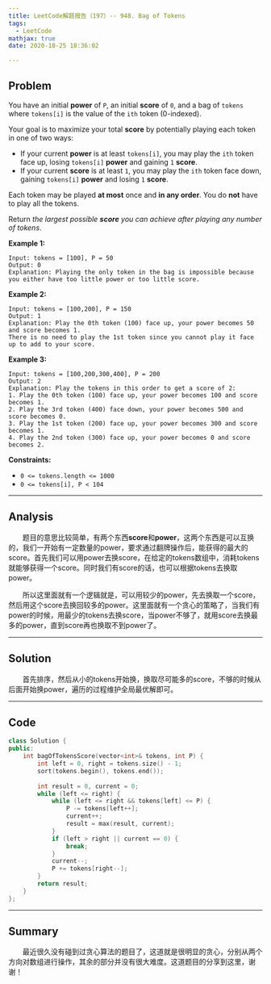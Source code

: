 ```yaml
---
title: LeetCode解题报告（197）-- 948. Bag of Tokens
tags:
  - LeetCode
mathjax: true
date: 2020-10-25 18:36:02

---
```


## Problem

You have an initial **power** of `P`, an initial **score** of `0`, and a bag of `tokens` where `tokens[i]` is the value of the `ith` token (0-indexed).

Your goal is to maximize your total **score** by potentially playing each token in one of two ways:

- If your current **power** is at least `tokens[i]`, you may play the `ith` token face up, losing `tokens[i]` **power** and gaining `1` **score**.
- If your current **score** is at least `1`, you may play the `ith` token face down, gaining `tokens[i]` **power** and losing `1` **score**.

Each token may be played **at most** once and **in any order**. You do **not** have to play all the tokens.

Return *the largest possible **score** you can achieve after playing any number of tokens*.

<!-- more -->

**Example 1:**

```
Input: tokens = [100], P = 50
Output: 0
Explanation: Playing the only token in the bag is impossible because you either have too little power or too little score.
```

**Example 2:**

```
Input: tokens = [100,200], P = 150
Output: 1
Explanation: Play the 0th token (100) face up, your power becomes 50 and score becomes 1.
There is no need to play the 1st token since you cannot play it face up to add to your score.
```

**Example 3:**

```
Input: tokens = [100,200,300,400], P = 200
Output: 2
Explanation: Play the tokens in this order to get a score of 2:
1. Play the 0th token (100) face up, your power becomes 100 and score becomes 1.
2. Play the 3rd token (400) face down, your power becomes 500 and score becomes 0.
3. Play the 1st token (200) face up, your power becomes 300 and score becomes 1.
4. Play the 2nd token (300) face up, your power becomes 0 and score becomes 2.
```

**Constraints:**

- `0 <= tokens.length <= 1000`
- `0 <= tokens[i], P < 104`

------

## Analysis

&emsp;&emsp;题目的意思比较简单，有两个东西**score**和**power**，这两个东西是可以互换的，我们一开始有一定数量的power，要求通过翻牌操作后，能获得的最大的score。首先我们可以用power去换score，在给定的tokens数组中，消耗tokens就能够获得一个score。同时我们有score的话，也可以根据tokens去换取power。

&emsp;&emsp;所以这里面就有一个逻辑就是，可以用较少的power，先去换取一个score，然后用这个score去换回较多的power。这里面就有一个贪心的策略了，当我们有power的时候，用最少的tokens去换score，当power不够了，就用score去换最多的power，直到score再也换取不到power了。

------

## Solution

&emsp;&emsp;首先排序，然后从小的tokens开始换，换取尽可能多的score，不够的时候从后面开始换power，遍历的过程维护全局最优解即可。

------

## Code

```c++
class Solution {
public:
    int bagOfTokensScore(vector<int>& tokens, int P) {
        int left = 0, right = tokens.size() - 1;
        sort(tokens.begin(), tokens.end());
        
        int result = 0, current = 0;
        while (left <= right) {
            while (left <= right && tokens[left] <= P) {
                P -= tokens[left++];
                current++;
                result = max(result, current);
            }
            if (left > right || current == 0) {
                break;
            }
            current--;
            P += tokens[right--];
        }
        return result;
    }
};
```

------

## Summary

&emsp;&emsp;最近很久没有碰到过贪心算法的题目了，这道就是很明显的贪心，分别从两个方向对数组进行操作，其余的部分并没有很大难度。这道题目的分享到这里，谢谢！
